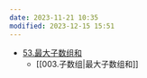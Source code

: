 ```yaml
---
date: 2023-11-21 10:35
modified: 2023-12-15 15:51
---
```


- [53.最大子数组和](https://leetcode.cn/problems/maximum-subarray/)
	- [[003.子数组|最大子数组和]]
